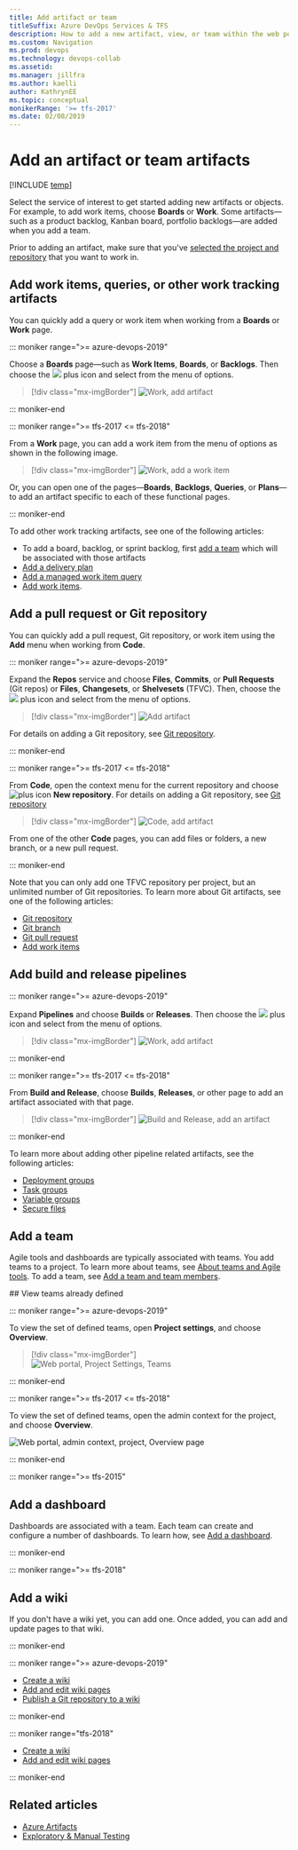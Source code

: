 ```yaml
---
title: Add artifact or team
titleSuffix: Azure DevOps Services & TFS
description: How to add a new artifact, view, or team within the web portal in Azure DevOps Services and Team Foundation Server
ms.custom: Navigation
ms.prod: devops
ms.technology: devops-collab
ms.assetid: 
ms.manager: jillfra
ms.author: kaelli
author: KathrynEE
ms.topic: conceptual
monikerRange: '>= tfs-2017'
ms.date: 02/08/2019
---
```


# Add an artifact or team artifacts

[!INCLUDE [temp](../../_shared/version-tfs-2017-through-vsts.md)] 

Select the service of interest to get started adding new artifacts or objects. For example, to add work items, choose **Boards** or **Work**. Some artifacts&mdash;such as a product backlog, Kanban board, portfolio backlogs&mdash;are added when you add a team.  

Prior to adding an artifact, make sure that you've [selected the project and repository](go-to-project-repo.md) that you want to work in.  

## Add work items, queries, or other work tracking artifacts 
You can quickly add a query or work item when working from a **Boards** or **Work** page. 

::: moniker range=">= azure-devops-2019"

Choose a **Boards** page&mdash;such as **Work Items**, **Boards**, or **Backlogs**. Then choose the ![ ](../../_img/icons/blue-add.png) plus icon and select from the menu of options. 

> [!div class="mx-imgBorder"]
![Work, add artifact](_img/add-artifact/add-work-item-query-vert.png)

::: moniker-end

::: moniker range=">= tfs-2017 <= tfs-2018"

From a **Work** page, you can add a work item from the menu of options as shown in the following image.
 
> [!div class="mx-imgBorder"]
![Work, add a work item](../../boards/backlogs/_img/add-work-items-choose-user-story.png)

 Or, you can open one of the pages&mdash;**Boards**, **Backlogs**, **Queries**, or **Plans**&mdash;to add an artifact specific to each of these functional pages.

::: moniker-end

To add other work tracking artifacts, see one of the following articles: 

- To add a board, backlog, or sprint backlog, first [add a team](../../organizations/settings/add-teams.md) which will be associated with those artifacts 
- [Add a delivery plan](../../boards/plans/review-team-plans.md)
- [Add a managed work item query](../../boards/queries/using-queries.md) 
- [Add work items](../../boards/work-items/view-add-work-items.md).


## Add a pull request or Git repository 

You can quickly add a pull request, Git repository, or work item using the **Add** menu when working from **Code**. 

::: moniker range=">= azure-devops-2019"

Expand the **Repos** service and choose **Files**, **Commits**, or **Pull Requests** (Git repos) or **Files**, **Changesets**, or **Shelvesets** (TFVC). Then, choose the ![ ](../../_img/icons/blue-add.png) plus icon and select from the menu of options. 

> [!div class="mx-imgBorder"]
![Add artifact](_img/add-artifact/add-repo-vert.png)

For details on adding a Git repository, see [Git repository](../../repos/git/creatingrepo.md). 

::: moniker-end

::: moniker range=">= tfs-2017 <= tfs-2018"

From **Code**, open the context menu for the current repository and choose ![plus icon](../../_img/icons/blue-add-icon.png) **New repository**. For details on adding a Git repository, see [Git repository](../../repos/git/creatingrepo.md)

> [!div class="mx-imgBorder"]
![Code, add artifact](_img/add-artifact/add-repo-horz.png)

From one of the other **Code** pages, you can add files or folders, a new branch, or a new pull request. 

::: moniker-end


Note that you can only add one TFVC repository per project, but an unlimited number of Git repositories. To learn more about Git artifacts, see one of the following articles:

- [Git repository](../../repos/git/creatingrepo.md)
- [Git branch](../../repos/git/create-branch.md)
- [Git pull request](../../repos/git/pullrequest.md) 
- [Add work items](../../boards/work-items/view-add-work-items.md)



## Add build and release pipelines 

::: moniker range=">= azure-devops-2019"

Expand  **Pipelines** and choose **Builds** or **Releases**. Then choose the ![ ](../../_img/icons/blue-add.png) plus icon and select from the menu of options. 

> [!div class="mx-imgBorder"]
![Work, add artifact](_img/add-artifact/add-pipeline-vert.png)

::: moniker-end

::: moniker range=">= tfs-2017 <= tfs-2018"

From **Build and Release**, choose **Builds**, **Releases**, or other page to add an artifact associated with that page.
 
> [!div class="mx-imgBorder"]
> ![Build and Release, add an artifact](_img/add-artifact/build-release-hub.png)

::: moniker-end

To learn more about adding other pipeline related artifacts, see the following articles: 
- [Deployment groups](../../pipelines/release/deployment-groups/index.md)  
- [Task groups](../../pipelines/library/task-groups.md)  
- [Variable groups](../../pipelines/library/variable-groups.md)  
- [Secure files](../../pipelines/library/secure-files.md)  


## Add a team 

Agile tools and dashboards are typically associated with teams. You add teams to a project. To learn more about teams, see [About teams and Agile tools](../../settings/about-teams-and-settings.md). To add a team, see [Add a team and team members](../../organizations/settings/add-teams.md). 

<a id="view-teams" />
## View teams already defined 

::: moniker range=">= azure-devops-2019"

To view the set of defined teams, open **Project settings**, and choose **Overview**.  

> [!div class="mx-imgBorder"]  
> ![Web portal, Project Settings, Teams](_img/add-artifact/view-teams-vert-brn.png)

::: moniker-end

::: moniker range=">= tfs-2017 <= tfs-2018"

To view the set of defined teams, open the admin context for the project, and choose **Overview**.  

![Web portal, admin context, project, Overview page](../../boards/plans/_img/multiple-teams-view-teams.png) 

::: moniker-end

::: moniker range=">= tfs-2015"

## Add a dashboard 

Dashboards are associated with a team. Each team can create and configure a number of dashboards. To learn how, see [Add a dashboard](../../report/dashboards/dashboards.md).

::: moniker-end


::: moniker range=">= tfs-2018"
## Add a wiki 

If you don't have a wiki yet, you can add one. Once added, you can add and update pages to that wiki. 

::: moniker-end

::: moniker range=">= azure-devops-2019"

- [Create a wiki](../wiki/wiki-create-repo.md)
- [Add and edit wiki pages](../wiki/add-edit-wiki.md)
- [Publish a Git repository to a wiki](../wiki/publish-repo-to-wiki.md)

::: moniker-end

::: moniker range="tfs-2018"

- [Create a wiki](../wiki/wiki-create-repo.md)
- [Add and edit wiki pages](../wiki/add-edit-wiki.md)

::: moniker-end

## Related articles

- [Azure Artifacts](../../artifacts/index.md)  
- [Exploratory & Manual Testing](../../test/index.md)  
